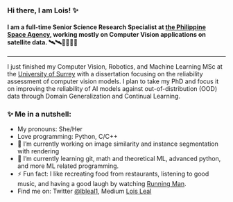 ### Hi there, I am Lois! ✨
#### I am a full-time Senior Science Research Specialist at [the Philippine Space Agency](https://philsa.gov.ph/), working mostly on Computer Vision applications on satellite data. 🛰️🛰️👩‍💻👩‍💻
---
I just finished my Computer Vision, Robotics, and Machine Learning MSc at the [University of Surrey](https://www.surrey.ac.uk/) with a dissertation focusing on the reliability assessment of computer vision models. I plan to take my PhD and focus it on improving the reliability of AI models against out-of-distribution (OOD) data through Domain Generalization and Continual Learning. 

### ✨  Me in a nutshell:
* My pronouns: She/Her
* Love programming: Python, C/C++
* 🔭 I’m currently working on image similarity and instance segmentation with rendering
* 🌱 I’m currently learning git, math and theoretical ML, advanced python, and more ML related programming.
* ⚡ Fun fact: I like recreating food from restaurants, listening to good music, and having a good laugh by watching [Running Man](https://programs.sbs.co.kr/en/enter/runningman/main).
* Find me on: Twitter [@lbleal1](https://twitter.com/lbleal1), Medium [Lois Leal](https://lbleal1.medium.com/)

